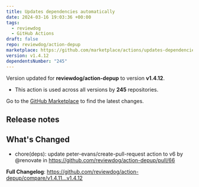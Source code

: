 ```yaml
---
title: Updates dependencies automatically
date: 2024-03-16 19:03:36 +00:00
tags:
  - reviewdog
  - GitHub Actions
draft: false
repo: reviewdog/action-depup
marketplace: https://github.com/marketplace/actions/updates-dependencies-automatically
version: v1.4.12
dependentsNumber: "245"
---
```



Version updated for **reviewdog/action-depup** to version **v1.4.12**.
- This action is used across all versions by **245** repositories.

Go to the [GitHub Marketplace](https://github.com/marketplace/actions/updates-dependencies-automatically) to find the latest changes.

## Release notes

## What's Changed
* chore(deps): update peter-evans/create-pull-request action to v6 by @renovate in https://github.com/reviewdog/action-depup/pull/66


**Full Changelog**: https://github.com/reviewdog/action-depup/compare/v1.4.11...v1.4.12
